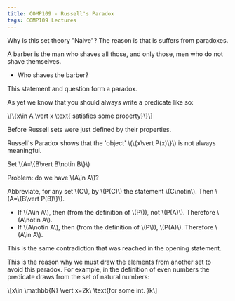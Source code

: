 ```yaml
---
title: COMP109 - Russell's Paradox
tags: COMP109 Lectures
---
```

Why is this set theory "Naive"? The reason is that is suffers from paradoxes.

A barber is the man who shaves all those, and only those, men who do not shave themselves.

* Who shaves the barber?

This statement and question form a paradox.

As yet we know that you should always write a predicate like so:

&#92;[&#92;{x&#92;in A &#92;vert  x &#92;text{ satisfies some property}&#92;}&#92;]

Before Russell sets were just defined by their properties.

Russell's Paradox shows that the 'object' &#92;(&#92;{x&#92;vert P(x)&#92;}&#92;) is not always meaningful.

Set &#92;(A=&#92;{B&#92;vert B&#92;notin B&#92;}&#92;)

Problem: do we have &#92;(A&#92;in A&#92;)?

Abbreviate, for any set &#92;(C&#92;), by &#92;(P(C)&#92;) the statement &#92;(C&#92;notin&#92;). Then &#92;(A=&#92;{B&#92;vert P(B)&#92;}&#92;). 

* If &#92;(A&#92;in A&#92;), then (from the definition of &#92;(P&#92;)), not &#92;(P(A)&#92;). Therefore &#92;(A&#92;notin A&#92;).
*  If &#92;(A&#92;notin A&#92;), then (from the definition of &#92;(P&#92;)), &#92;(P(A)&#92;). Therefore &#92;(A&#92;in A&#92;).

This is the same contradiction that was reached in the opening statement.

This is the reason why we must draw the elements from another set to avoid this paradox. For example, in the definition of even numbers the predicate draws from the set of natural numbers:

&#92;[x&#92;in &#92;mathbb{N} &#92;vert  x=2k&#92; &#92;text{for some int. }k&#92;]
